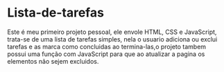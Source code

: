 # Lista-de-tarefas
Este é meu primeiro projeto pessoal, ele envole HTML, CSS e JavaScript, trata-se de uma lista de tarefas simples, nela o usuario adiciona ou exclui tarefas e as marca como concluidas ao termina-las,o projeto tambem possui uma função com JavaScript para que ao atualizar a pagina os elementos não sejem excluidos.
